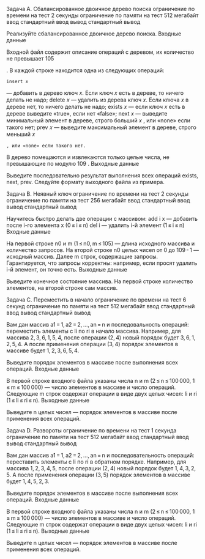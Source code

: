 Задача A. Сбалансированное двоичное дерево поиска
ограничение по времени на тест
2 секунды
ограничение по памяти на тест
512 мегабайт
ввод
стандартный ввод
вывод
стандартный вывод

Реализуйте сбалансированное двоичное дерево поиска.
Входные данные

Входной файл содержит описание операций с деревом, их количество не превышает 105

. В каждой строке находится одна из следующих операций:

    insert 𝑥

 — добавить в дерево ключ 𝑥. Если ключ 𝑥
есть в дереве, то ничего делать не надо;
delete 𝑥
 — удалить из дерева ключ 𝑥. Если ключа 𝑥
в дереве нет, то ничего делать не надо;
exists 𝑥
 — если ключ 𝑥
есть в дереве выведите «true», если нет «false»;
next 𝑥
 — выведите минимальный элемент в дереве, строго больший 𝑥
, или «none» если такого нет;
prev 𝑥
 — выведите максимальный элемент в дереве, строго меньший 𝑥

    , или «none» если такого нет. 

В дерево помещаются и извлекаются только целые числа, не превышающие по модулю 109
.
Выходные данные

Выведите последовательно результат выполнения всех операций exists, next, prev. Следуйте формату выходного файла из примера.




Задача B. Неявный ключ
ограничение по времени на тест
2 секунды
ограничение по памяти на тест
256 мегабайт
ввод
стандартный ввод
вывод
стандартный вывод

Научитесь быстро делать две операции с массивом: add i x — добавить после i-го элемента x (0 ≤ i ≤ n) del i — удалить i-й элемент (1 ≤ i ≤ n)
Входные данные

На первой строке n0 и m (1 ≤ n0, m ≤ 105) — длина исходного массива и количество запросов. На второй строке n0 целых чисел от 0 до 109 - 1 — исходный массив. Далее m строк, содержащие запросы. Гарантируется, что запросы корректны: например, если просят удалить i-й элемент, он точно есть.
Выходные данные

Выведите конечное состояние массива. На первой строке количество элементов, на второй строке сам массив.




Задача C. Переместить в начало
ограничение по времени на тест
6 секунд
ограничение по памяти на тест
512 мегабайт
ввод
стандартный ввод
вывод
стандартный вывод

Вам дан массив a1 = 1, a2 = 2, ..., an = n и последовальность операций: переместить элементы с li по ri в начало массива. Например, для массива 2, 3, 6, 1, 5, 4, после операции (2, 4) новый порядок будет 3, 6, 1, 2, 5, 4. А после применения операции (3, 4) порядок элементов в массиве будет 1, 2, 3, 6, 5, 4.

Выведите порядок элементов в массиве после выполнения всех операций.
Входные данные

В первой строке входного файла указаны числа n и m (2 ≤ n ≤ 100 000, 1 ≤ m ≤ 100 000) — число элементов в массиве и число операций. Следующие m строк содержат операции в виде двух целых чисел: li и ri (1 ≤ li ≤ ri ≤ n).
Выходные данные

Выведите n целых чисел — порядок элементов в массиве после применения всех операций.




Задача D. Развороты
ограничение по времени на тест
1 секунда
ограничение по памяти на тест
512 мегабайт
ввод
стандартный ввод
вывод
стандартный вывод

Вам дан массив a1 = 1, a2 = 2, ..., an = n и последовательность операций: переставить элементы с li по ri в обратном порядке. Например, для массива 1, 2, 3, 4, 5, после операции (2, 4) новый порядок будет 1, 4, 3, 2, 5. А после применения операции (3, 5) порядок элементов в массиве будет 1, 4, 5, 2, 3.

Выведите порядок элементов в массиве после выполнения всех операций.
Входные данные

В первой строке входного файла указаны числа n и m (2 ≤ n ≤ 100 000, 1 ≤ m ≤ 100 000) — число элементов в массиве и число операций. Следующие m строк содержат операции в виде двух целых чисел: li и ri (1 ≤ li ≤ ri ≤ n).
Выходные данные

Выведите n целых чисел — порядок элементов в массиве после применения всех операций.

